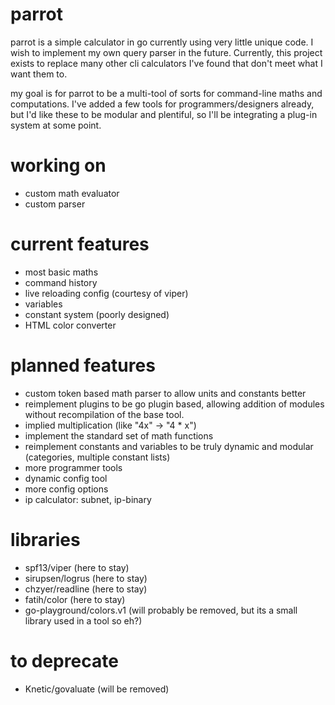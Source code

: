 # parrot

parrot is a simple calculator in go currently using very little unique code. I wish to implement my own query parser in the future. Currently, this project exists to replace many other cli calculators I've found that don't meet what I want them to.

my goal is for parrot to be a multi-tool of sorts for command-line maths and computations. I've added a few tools for programmers/designers already, but I'd like these to be modular and plentiful, so I'll be integrating a plug-in system at some point. 

# working on
- custom math evaluator
- custom parser

# current features

- most basic maths
- command history
- live reloading config (courtesy of viper)
- variables
- constant system (poorly designed)
- HTML color converter

# planned features

- custom token based math parser to allow units and constants better
- reimplement plugins to be go plugin based, allowing addition of modules without recompilation of the base tool.
- implied multiplication (like "4x" -> "4 * x")
- implement the standard set of math functions
- reimplement constants and variables to be truly dynamic and modular (categories, multiple constant lists)
- more programmer tools
- dynamic config tool
- more config options
- ip calculator: subnet, ip-binary

# libraries

- spf13/viper (here to stay)
- sirupsen/logrus (here to stay)
- chzyer/readline (here to stay)
- fatih/color (here to stay)
- go-playground/colors.v1 (will probably be removed, but its a small library used in a tool so eh?)

# to deprecate
- Knetic/govaluate (will be removed)
